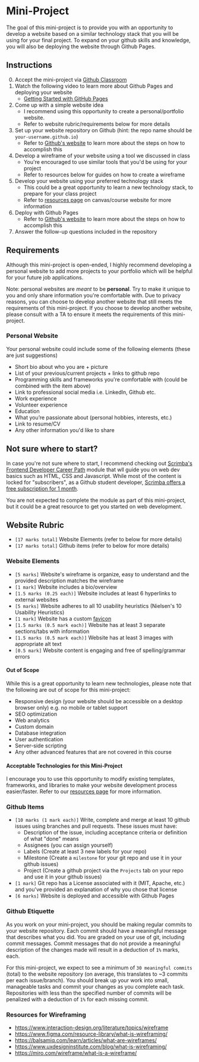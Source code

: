 # Mini-Project 

The goal of this mini-project is to provide you with an opportunity to develop a website based on a similar technology stack that you will be using for your final project. To expand on your github skills and knowledge, you will also be deploying the website through Github Pages.

## Instructions
0. Accept the mini-project via [Github Classroom](https://classroom.github.com/a/fciwRcxX)
1. Watch the following video to learn more about Github Pages and deploying your website
   - [Getting Started with GitHub Pages](https://youtu.be/QyFcl_Fba-k?si=oH0L3BZo8h9x1Yby)
2. Come up with a simple website idea
   - I recommend using this opportunity to create a personal/portfolio website.
   - Refer to website rubric/requirements below for more details
3. Set up your website repository on Github (hint: the repo name should be `your-username.github.io`)
   - Refer to [Github's website](https://pages.github.com/) to learn more about the steps on how to accomplish this
4. Develop a wireframe of your website using a tool we discussed in class
   - You're encouraged to use similar tools that you'd be using for your project
   - Refer to resources below for guides on how to create a wireframe
5. Develop your website using your preferred technology stack
   - This could be a great opportunity to learn a new technology stack, to prepare for your class project
   - Refer to [resources page](https://parsa-rajabi.github.io/CMPT-276/#/resources) on canvas/course website for more information
6. Deploy with Github Pages
   - Refer to [Github's website](https://pages.github.com/) to learn more about the steps on how to accomplish this
7. Answer the follow-up questions included in the repository

## Requirements

Although this mini-project is open-ended, I highly recommend developing a personal website to add more projects to your portfolio which will be helpful for your future job applications.

Note: personal websites are _meant_ to be **personal**. Try to make it unique to you and only share information you're comfortable with. Due to privacy reasons, you can choose to develop another website that still meets the requirements of this mini-project. If you choose to develop another website, please consult with a TA to ensure it meets the requirements of this mini-project.

### Personal Website

Your personal website could include some of the following elements (these are just suggestions)

- Short bio about who you are + picture
- List of your previous/current projects + links to github repo
- Programming skills and frameworks you're comfortable with (could be combined with the item above)
- Link to professional social media i.e. LinkedIn, Github etc.
- Work experience
- Volunteer experience
- Education
- What you’re passionate about (personal hobbies, interests, etc.)
- Link to resume/CV
- Any other information you'd like to share

## Not sure where to start?

In case you're not sure where to start, I recommend checking out [Scrimba's Frontend Developer Career Path](https://scrimba.com/the-frontend-developer-career-path-c0j) module that wll guide you on web dev basics such as HTML, CSS and Javascript. While most of the content is locked for "subscribers", as a Github student developer, [Scrimba offers a free subscription for 1 month](https://scrimba.helpscoutdocs.com/article/19-do-you-offer-student-discounts). 

You are not expected to complete the module as part of this mini-project, but it could be a great resource to get you started on web development.

## Website Rubric

- `[17 marks total]` Website Elements (refer to below for more details)
- `[17 marks total]` Github items (refer to below for more details)

### Website Elements 

- `[5 marks]` Website's wireframe is organize, easy to understand and the provided description matches the wireframe 
- `[1 mark]` Website includes a bio/overview
- `[1.5 marks (0.25 each)]` Website includes at least 6 hyperlinks to external websites
- `[5 marks]` Website adheres to all 10 usability heuristics (Nielsen's 10 Usability Heuristics)
- `[1 mark]` Website has a custom [favicon](https://favicon.io/tutorials/what-is-a-favicon/)
- `[1.5 marks (0.5 mark each)]` Website has at least 3 separate sections/tabs with information
- `[1.5 marks (0.5 mark each)]` Website has at least 3 images with appropriate alt text
- `[0.5 mark]` Website content is engaging and free of spelling/grammar errors

#### Out of Scope

While this is a great opportunity to learn new technologies, please note that the following are out of scope for this mini-project:

- Responsive design (your website should be accessible on a desktop browser only) e.g. no mobile or tablet support
- SEO optimization
- Web analytics
- Custom domain
- Database integration
- User authentication
- Server-side scripting
- Any other advanced features that are not covered in this course

#### Acceptable Technologies for this Mini-Project

I encourage you to use this opportunity to modify existing templates, frameworks, and libraries to make your website development process easier/faster. Refer to our [resources page](https://parsa-rajabi.github.io/CMPT-276/#/resources) for more information. 

### Github Items 

- `[10 marks (1 mark each)]` Write, complete and merge at least 10 github issues using branches and pull requests. These issues must have:
   - Description of the issue, including acceptance criteria or definition of what "done" means
   - Assignees (you can assign yourself)
   - Labels (Create at least 3 new labels for your repo)
   - Milestone (Create a `milestone` for your git repo and use it in your github issues)
   - Project (Create a github project via the `Projects` tab on your repo and use it in your github issues)
- `[1 mark]` Git repo has a License associated with it (MIT, Apache, etc.) and you've provided an explanation of why you chose that license
- `[6 marks]` Website is deployed and accessible with Github Pages

### Github Etiquette

As you work on your mini-project, you should be making regular commits to your website repository. Each commit should have a meaningful message that describes what you did. You are graded on your use of git, including commit messages. Commit messages that do not provide a meaningful description of the changes made will result in a deduction of `1%` marks, each. 

For this mini-project, we expect to see a minimum of `30 meaningful commits` (total) to the website repository (on average, this translates to ~3 commits per each issue/branch). You should break up your work into small, manageable tasks and commit your changes as you complete each task. Repositories with less than the specified number of commits will be penalized with a deduction of `1%` for each missing commit.

### Resources for Wireframing

- https://www.interaction-design.org/literature/topics/wireframe
- https://www.figma.com/resource-library/what-is-wireframing/
- https://balsamiq.com/learn/articles/what-are-wireframes/
- https://www.uxdesigninstitute.com/blog/what-is-wireframing/
- https://miro.com/wireframe/what-is-a-wireframe/